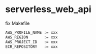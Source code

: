 # serverless_web_api

fix Makefile
```bash
AWS_PROFILE_NAME := xxx
AWS_REGION       := xxx
AWS_PROJECT_ID   := xxx
ECR_REPOSITORY   := xxx
```
